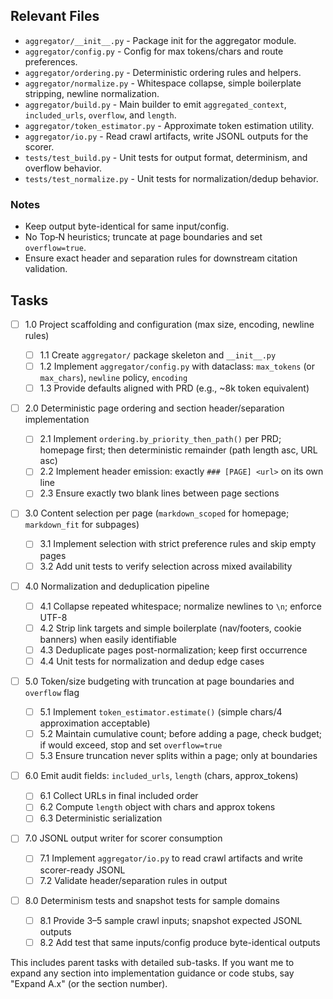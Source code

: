 <!--
/**
 * Purpose: High-level implementation task list for the Aggregated Context Builder PRD.
 * Description: Parent tasks only (no sub-tasks yet) per `.claude/commands/3a-backend-phase/generate-tasks-from-prd.md`.
 * Key Tasks: Deterministic ordering; headers/separation; content selection; normalization; dedup; truncation/overflow; audit fields.
 */
-->

## Relevant Files

- `aggregator/__init__.py` - Package init for the aggregator module.
- `aggregator/config.py` - Config for max tokens/chars and route preferences.
- `aggregator/ordering.py` - Deterministic ordering rules and helpers.
- `aggregator/normalize.py` - Whitespace collapse, simple boilerplate stripping, newline normalization.
- `aggregator/build.py` - Main builder to emit `aggregated_context`, `included_urls`, `overflow`, and `length`.
- `aggregator/token_estimator.py` - Approximate token estimation utility.
- `aggregator/io.py` - Read crawl artifacts, write JSONL outputs for the scorer.
- `tests/test_build.py` - Unit tests for output format, determinism, and overflow behavior.
- `tests/test_normalize.py` - Unit tests for normalization/dedup behavior.

### Notes

- Keep output byte-identical for same input/config.
- No Top‑N heuristics; truncate at page boundaries and set `overflow=true`.
- Ensure exact header and separation rules for downstream citation validation.

## Tasks

- [ ] 1.0 Project scaffolding and configuration (max size, encoding, newline rules)

  - [ ] 1.1 Create `aggregator/` package skeleton and `__init__.py`
  - [ ] 1.2 Implement `aggregator/config.py` with dataclass: `max_tokens` (or `max_chars`), `newline` policy, `encoding`
  - [ ] 1.3 Provide defaults aligned with PRD (e.g., ~8k token equivalent)

- [ ] 2.0 Deterministic page ordering and section header/separation implementation

  - [ ] 2.1 Implement `ordering.by_priority_then_path()` per PRD; homepage first; then deterministic remainder (path length asc, URL asc)
  - [ ] 2.2 Implement header emission: exactly `### [PAGE] <url>` on its own line
  - [ ] 2.3 Ensure exactly two blank lines between page sections

- [ ] 3.0 Content selection per page (`markdown_scoped` for homepage; `markdown_fit` for subpages)

  - [ ] 3.1 Implement selection with strict preference rules and skip empty pages
  - [ ] 3.2 Add unit tests to verify selection across mixed availability

- [ ] 4.0 Normalization and deduplication pipeline

  - [ ] 4.1 Collapse repeated whitespace; normalize newlines to `\n`; enforce UTF-8
  - [ ] 4.2 Strip link targets and simple boilerplate (nav/footers, cookie banners) when easily identifiable
  - [ ] 4.3 Deduplicate pages post-normalization; keep first occurrence
  - [ ] 4.4 Unit tests for normalization and dedup edge cases

- [ ] 5.0 Token/size budgeting with truncation at page boundaries and `overflow` flag

  - [ ] 5.1 Implement `token_estimator.estimate()` (simple chars/4 approximation acceptable)
  - [ ] 5.2 Maintain cumulative count; before adding a page, check budget; if would exceed, stop and set `overflow=true`
  - [ ] 5.3 Ensure truncation never splits within a page; only at boundaries

- [ ] 6.0 Emit audit fields: `included_urls`, `length` (chars, approx_tokens)

  - [ ] 6.1 Collect URLs in final included order
  - [ ] 6.2 Compute `length` object with chars and approx tokens
  - [ ] 6.3 Deterministic serialization

- [ ] 7.0 JSONL output writer for scorer consumption

  - [ ] 7.1 Implement `aggregator/io.py` to read crawl artifacts and write scorer-ready JSONL
  - [ ] 7.2 Validate header/separation rules in output

- [ ] 8.0 Determinism tests and snapshot tests for sample domains
  - [ ] 8.1 Provide 3–5 sample crawl inputs; snapshot expected JSONL outputs
  - [ ] 8.2 Add test that same inputs/config produce byte-identical outputs

This includes parent tasks with detailed sub-tasks. If you want me to expand any section into implementation guidance or code stubs, say "Expand A.x" (or the section number).
